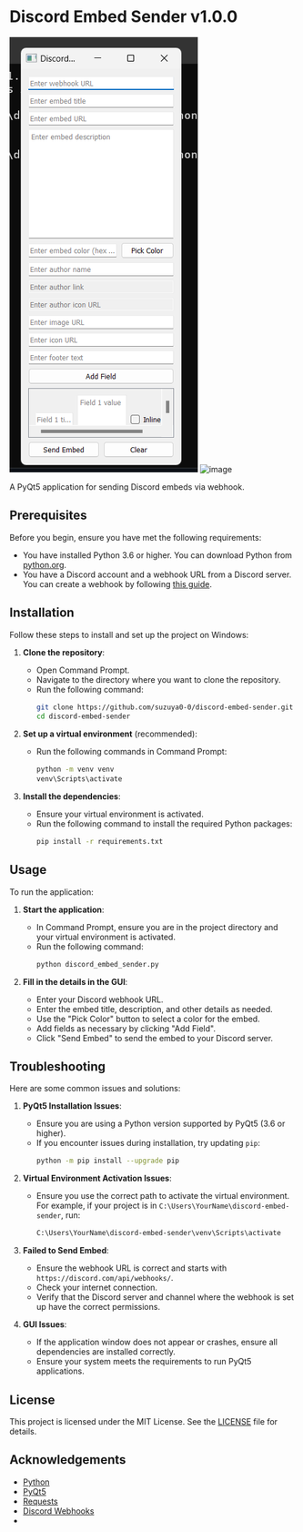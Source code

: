 # Discord Embed Sender v1.0.0

![Screenshot](/screenshot.png)
![image](https://github.com/user-attachments/assets/35db0e35-f757-4e72-8ff9-8a64dbbd6b3a)


A PyQt5 application for sending Discord embeds via webhook.

## Prerequisites

Before you begin, ensure you have met the following requirements:

- You have installed Python 3.6 or higher. You can download Python from [python.org](https://www.python.org/downloads/).
- You have a Discord account and a webhook URL from a Discord server. You can create a webhook by following [this guide](https://support.discord.com/hc/en-us/articles/228383668-Intro-to-Webhooks).

## Installation

Follow these steps to install and set up the project on Windows:

1. **Clone the repository**:
    - Open Command Prompt.
    - Navigate to the directory where you want to clone the repository.
    - Run the following command:
      ```sh
      git clone https://github.com/suzuya0-0/discord-embed-sender.git
      cd discord-embed-sender
      ```

2. **Set up a virtual environment** (recommended):
    - Run the following commands in Command Prompt:
      ```sh
      python -m venv venv
      venv\Scripts\activate
      ```

3. **Install the dependencies**:
    - Ensure your virtual environment is activated.
    - Run the following command to install the required Python packages:
      ```sh
      pip install -r requirements.txt
      ```

## Usage

To run the application:

1. **Start the application**:
    - In Command Prompt, ensure you are in the project directory and your virtual environment is activated.
    - Run the following command:
      ```sh
      python discord_embed_sender.py
      ```

2. **Fill in the details in the GUI**:
    - Enter your Discord webhook URL.
    - Enter the embed title, description, and other details as needed.
    - Use the "Pick Color" button to select a color for the embed.
    - Add fields as necessary by clicking "Add Field".
    - Click "Send Embed" to send the embed to your Discord server.






## Troubleshooting

Here are some common issues and solutions:

1. **PyQt5 Installation Issues**:
    - Ensure you are using a Python version supported by PyQt5 (3.6 or higher).
    - If you encounter issues during installation, try updating `pip`:
      ```sh
      python -m pip install --upgrade pip
      ```

2. **Virtual Environment Activation Issues**:
    - Ensure you use the correct path to activate the virtual environment. For example, if your project is in `C:\Users\YourName\discord-embed-sender`, run:
      ```sh
      C:\Users\YourName\discord-embed-sender\venv\Scripts\activate
      ```

3. **Failed to Send Embed**:
    - Ensure the webhook URL is correct and starts with `https://discord.com/api/webhooks/`.
    - Check your internet connection.
    - Verify that the Discord server and channel where the webhook is set up have the correct permissions.

4. **GUI Issues**:
    - If the application window does not appear or crashes, ensure all dependencies are installed correctly.
    - Ensure your system meets the requirements to run PyQt5 applications.


## License

This project is licensed under the MIT License. See the [LICENSE](LICENSE) file for details.

## Acknowledgements

- [Python](https://www.python.org/)
- [PyQt5](https://pypi.org/project/PyQt5/)
- [Requests](https://pypi.org/project/requests/)
- [Discord Webhooks](https://support.discord.com/hc/en-us/articles/228383668-Intro-to-Webhooks)
- 

